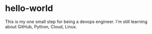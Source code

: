 # hello-world
This is my one small step for being a devops engineer.
I'm still learning about GitHub, Python, Cloud, Linux.
